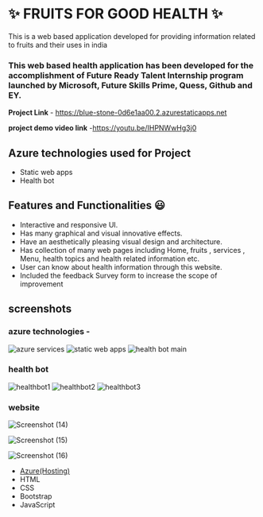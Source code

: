 # ✨  FRUITS FOR GOOD HEALTH ✨

This is a web based application developed for providing information related to fruits and their uses in india

### This web based health application has been developed for the accomplishment of Future Ready Talent Internship program launched by Microsoft, Future Skills Prime, Quess, Github and EY.


**Project Link** - https://blue-stone-0d6e1aa00.2.azurestaticapps.net

**project demo video link** -https://youtu.be/IHPNWwHg3j0 

## Azure technologies used for Project

- Static web apps
- Health bot

## Features and Functionalities 😃

- Interactive and responsive UI.
- Has many graphical and visual innovative effects.
- Have an aesthetically pleasing visual design and architecture.
- Has collection of many web pages including Home, fruits , services , Menu, health topics and health related information etc.
- User can know about health information through this website.
- Included the feedback Survey form to increase the scope of improvement 

## screenshots




### azure technologies -
![azure services](https://user-images.githubusercontent.com/115984065/218024293-3c852302-fd68-4bf5-9df4-b1cccb093fff.jpg)
![static web apps](https://user-images.githubusercontent.com/115984065/218024394-74c7aaed-ca16-407b-b54d-a4b9d4713313.jpg)
![health bot main](https://user-images.githubusercontent.com/115984065/218025598-b571d832-3715-495b-a08e-532cae2b5716.jpg)



### health bot
![healthbot1](https://user-images.githubusercontent.com/115984065/218024532-ad74d04b-296d-464f-9103-143c04ee194b.jpg)
![healthbot2](https://user-images.githubusercontent.com/115984065/218024542-b0cbac4e-47e9-400c-89f7-8100237bd1e7.jpg)
![healthbot3](https://user-images.githubusercontent.com/115984065/218024553-0cebd570-d3f2-4bb2-9da4-97d90d7a22bb.jpg)


### website
![Screenshot (14)](https://user-images.githubusercontent.com/115984065/218142400-921ce599-2f51-498e-b8d4-b646785ebb72.png)

![Screenshot (15)](https://user-images.githubusercontent.com/115984065/218142439-bb085ab3-5a35-4df8-902f-d1f427754fe9.png)

![Screenshot (16)](https://user-images.githubusercontent.com/115984065/218142487-1730298d-acf0-413f-9416-fa4799b9b751.png)








- [Azure(Hosting)](https://azure.microsoft.com/en-in/features/azure-portal/)
- HTML
- CSS
- Bootstrap
- JavaScript
